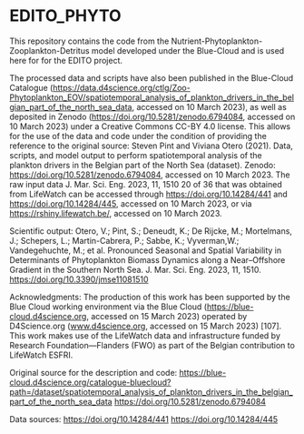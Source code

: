 # EDITO_PHYTO
This repository contains the code from the Nutrient-Phytoplankton-Zooplankton-Detritus model developed under the Blue-Cloud and is used here for for the EDITO project.

The processed data and scripts have also been published in the Blue-Cloud Catalogue (https://data.d4science.org/ctlg/Zoo-Phytoplankton_EOV/spatiotemporal_analysis_of_plankton_drivers_in_the_belgian_part_of_the_north_sea_data, accessed on 10 March 2023), as well as deposited in Zenodo (https://doi.org/10.5281/zenodo.6794084, accessed on 10 March 2023) under a Creative Commons CC-BY 4.0 license. This allows for the use of the data and code under the condition of providing the reference to the original source: Steven Pint and Viviana Otero (2021). Data, scripts, and model output to perform spatiotemporal analysis of the plankton drivers in the Belgian part of the North Sea (dataset). Zenodo: https://doi.org/10.5281/zenodo.6794084, accessed on 10 March 2023. The raw input data J. Mar. Sci. Eng. 2023, 11, 1510 20 of 36 that was obtained from LifeWatch can be accessed through https://doi.org/10.14284/441 and https://doi.org/10.14284/445, accessed on 10 March 2023, or via https://rshiny.lifewatch.be/, accessed on 10 March 2023.

Scientific output:
Otero, V.; Pint, S.; Deneudt, K.; De Rijcke, M.; Mortelmans, J.; Schepers, L.; Martin-Cabrera, P.; Sabbe, K.; Vyverman,W.; Vandegehuchte, M.; et al. Pronounced Seasonal and Spatial Variability in Determinants of
Phytoplankton Biomass Dynamics along a Near–Offshore Gradient in the Southern North Sea. J. Mar. Sci. Eng. 2023, 11, 1510. https://doi.org/10.3390/jmse11081510

Acknowledgments: The production of this work has been supported by the Blue Cloud working environment via the Blue Cloud (https://blue-cloud.d4science.org, accessed on 15 March 2023)
operated by D4Science.org (www.d4science.org, accessed on 15 March 2023) [107]. This work makes use of the LifeWatch data and infrastructure funded by Research Foundation—Flanders (FWO) as part of the Belgian contribution to LifeWatch ESFRI.


Original source for the description and code:
https://blue-cloud.d4science.org/catalogue-bluecloud?path=/dataset/spatiotemporal_analysis_of_plankton_drivers_in_the_belgian_part_of_the_north_sea_data
https://doi.org/10.5281/zenodo.6794084

Data sources:
https://doi.org/10.14284/441
https://doi.org/10.14284/445
